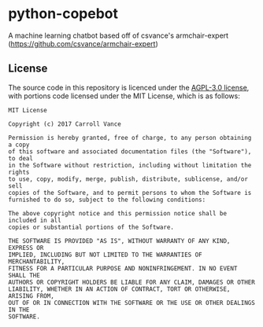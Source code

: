 # python-copebot
A machine learning chatbot based off of csvance's armchair-expert (https://github.com/csvance/armchair-expert)

## License
The source code in this repository is licenced under the [AGPL-3.0 license](LICENSE), with portions code licensed under the MIT License, which is as follows:
```
MIT License

Copyright (c) 2017 Carroll Vance

Permission is hereby granted, free of charge, to any person obtaining a copy
of this software and associated documentation files (the "Software"), to deal
in the Software without restriction, including without limitation the rights
to use, copy, modify, merge, publish, distribute, sublicense, and/or sell
copies of the Software, and to permit persons to whom the Software is
furnished to do so, subject to the following conditions:

The above copyright notice and this permission notice shall be included in all
copies or substantial portions of the Software.

THE SOFTWARE IS PROVIDED "AS IS", WITHOUT WARRANTY OF ANY KIND, EXPRESS OR
IMPLIED, INCLUDING BUT NOT LIMITED TO THE WARRANTIES OF MERCHANTABILITY,
FITNESS FOR A PARTICULAR PURPOSE AND NONINFRINGEMENT. IN NO EVENT SHALL THE
AUTHORS OR COPYRIGHT HOLDERS BE LIABLE FOR ANY CLAIM, DAMAGES OR OTHER
LIABILITY, WHETHER IN AN ACTION OF CONTRACT, TORT OR OTHERWISE, ARISING FROM,
OUT OF OR IN CONNECTION WITH THE SOFTWARE OR THE USE OR OTHER DEALINGS IN THE
SOFTWARE.
```

